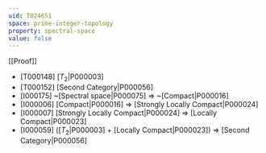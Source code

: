 ```yaml
---
uid: T024651
space: prime-integer-topology
property: spectral-space
value: false
---
```

[[Proof]]

* [T000148] [$T_2$|P000003]
* [T000152] [Second Category|P000056]
* [I000175] ~[Spectral space|P000075] => ~[Compact|P000016]
* [I000006] [Compact|P000016] => [Strongly Locally Compact|P000024]
* [I000007] [Strongly Locally Compact|P000024] => [Locally Compact|P000023]
* [I000059] ([$T_2$|P000003] + [Locally Compact|P000023]) => [Second Category|P000056]

